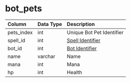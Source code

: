 # bot\_pets

| Column | Data Type | Description |
| :--- | :--- | :--- |
| pets\_index | int | Unique Bot Pet Identifier |
| spell\_id | int | [Spell Identifier](../../../schema/categories/spells/spells_new.md) |
| bot\_id | int | [Bot Identifier](bot_data.md) |
| name | varchar | Name |
| mana | int | Mana |
| hp | int | Health |

